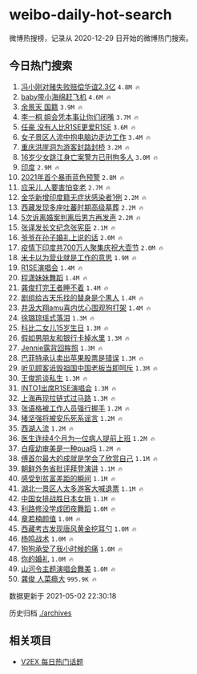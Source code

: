 # weibo-daily-hot-search

微博热搜榜，记录从 2020-12-29 日开始的微博热门搜索。

## 今日热门搜索

<!-- BEGIN -->

1. [冯小刚对赌失败赔偿华谊2.3亿](https://s.weibo.com/weibo?q=%23%E5%86%AF%E5%B0%8F%E5%88%9A%E5%AF%B9%E8%B5%8C%E5%A4%B1%E8%B4%A5%E8%B5%94%E5%81%BF%E5%8D%8E%E8%B0%8A2.3%E4%BA%BF%23&Refer=top) `4.8M 🔥`
1. [baby带小海绵赶飞机](https://s.weibo.com/weibo?q=%23baby%E5%B8%A6%E5%B0%8F%E6%B5%B7%E7%BB%B5%E8%B5%B6%E9%A3%9E%E6%9C%BA%23&Refer=top) `4.6M 🔥`
1. [余景天 国籍](https://s.weibo.com/weibo?q=%E4%BD%99%E6%99%AF%E5%A4%A9%20%E5%9B%BD%E7%B1%8D&Refer=top) `3.9M 🔥`
1. [李一桐 姐会凭本事让你们闭嘴](https://s.weibo.com/weibo?q=%E6%9D%8E%E4%B8%80%E6%A1%90%20%E5%A7%90%E4%BC%9A%E5%87%AD%E6%9C%AC%E4%BA%8B%E8%AE%A9%E4%BD%A0%E4%BB%AC%E9%97%AD%E5%98%B4&Refer=top) `3.7M 🔥`
1. [任豪 没有人比R1SE更爱R1SE](https://s.weibo.com/weibo?q=%E4%BB%BB%E8%B1%AA%20%E6%B2%A1%E6%9C%89%E4%BA%BA%E6%AF%94R1SE%E6%9B%B4%E7%88%B1R1SE&Refer=top) `3.6M 🔥`
1. [女子景区人流中抱电脑边走边工作](https://s.weibo.com/weibo?q=%23%E5%A5%B3%E5%AD%90%E6%99%AF%E5%8C%BA%E4%BA%BA%E6%B5%81%E4%B8%AD%E6%8A%B1%E7%94%B5%E8%84%91%E8%BE%B9%E8%B5%B0%E8%BE%B9%E5%B7%A5%E4%BD%9C%23&Refer=top) `3.4M 🔥`
1. [重庆洪崖洞为游客封路封桥](https://s.weibo.com/weibo?q=%23%E9%87%8D%E5%BA%86%E6%B4%AA%E5%B4%96%E6%B4%9E%E4%B8%BA%E6%B8%B8%E5%AE%A2%E5%B0%81%E8%B7%AF%E5%B0%81%E6%A1%A5%23&Refer=top) `3.2M 🔥`
1. [16岁少女跳江身亡案警方已刑拘多人](https://s.weibo.com/weibo?q=%2316%E5%B2%81%E5%B0%91%E5%A5%B3%E8%B7%B3%E6%B1%9F%E8%BA%AB%E4%BA%A1%E6%A1%88%E8%AD%A6%E6%96%B9%E5%B7%B2%E5%88%91%E6%8B%98%E5%A4%9A%E4%BA%BA%23&Refer=top) `3.0M 🔥`
1. [印度](https://s.weibo.com/weibo?q=%E5%8D%B0%E5%BA%A6&Refer=top) `2.9M 🔥`
1. [2021年首个暴雨蓝色预警](https://s.weibo.com/weibo?q=%232021%E5%B9%B4%E9%A6%96%E4%B8%AA%E6%9A%B4%E9%9B%A8%E8%93%9D%E8%89%B2%E9%A2%84%E8%AD%A6%23&Refer=top) `2.8M 🔥`
1. [应采儿 人要害怕变老](https://s.weibo.com/weibo?q=%E5%BA%94%E9%87%87%E5%84%BF%20%E4%BA%BA%E8%A6%81%E5%AE%B3%E6%80%95%E5%8F%98%E8%80%81&Refer=top) `2.7M 🔥`
1. [金华新增印度籍无症状感染者1例](https://s.weibo.com/weibo?q=%23%E9%87%91%E5%8D%8E%E6%96%B0%E5%A2%9E%E5%8D%B0%E5%BA%A6%E7%B1%8D%E6%97%A0%E7%97%87%E7%8A%B6%E6%84%9F%E6%9F%93%E8%80%851%E4%BE%8B%23&Refer=top) `2.2M 🔥`
1. [西藏发现多座吐蕃时期高级墓葬](https://s.weibo.com/weibo?q=%E8%A5%BF%E8%97%8F%E5%8F%91%E7%8E%B0%E5%A4%9A%E5%BA%A7%E5%90%90%E8%95%83%E6%97%B6%E6%9C%9F%E9%AB%98%E7%BA%A7%E5%A2%93%E8%91%AC&Refer=top) `2.2M 🔥`
1. [5次诉离婚案判离后男方再发声](https://s.weibo.com/weibo?q=%235%E6%AC%A1%E8%AF%89%E7%A6%BB%E5%A9%9A%E6%A1%88%E5%88%A4%E7%A6%BB%E5%90%8E%E7%94%B7%E6%96%B9%E5%86%8D%E5%8F%91%E5%A3%B0%23&Refer=top) `2.2M 🔥`
1. [张译发长文纪念张宪臣](https://s.weibo.com/weibo?q=%E5%BC%A0%E8%AF%91%E5%8F%91%E9%95%BF%E6%96%87%E7%BA%AA%E5%BF%B5%E5%BC%A0%E5%AE%AA%E8%87%A3&Refer=top) `2.1M 🔥`
1. [爷爷在孙子婚礼上说的话](https://s.weibo.com/weibo?q=%E7%88%B7%E7%88%B7%E5%9C%A8%E5%AD%99%E5%AD%90%E5%A9%9A%E7%A4%BC%E4%B8%8A%E8%AF%B4%E7%9A%84%E8%AF%9D&Refer=top) `2.0M 🔥`
1. [疫情下印度共700万人聚集庆祝大壶节](https://s.weibo.com/weibo?q=%23%E7%96%AB%E6%83%85%E4%B8%8B%E5%8D%B0%E5%BA%A6%E5%85%B1700%E4%B8%87%E4%BA%BA%E8%81%9A%E9%9B%86%E5%BA%86%E7%A5%9D%E5%A4%A7%E5%A3%B6%E8%8A%82%23&Refer=top) `2.0M 🔥`
1. [米卡以为营业就是工作的意思](https://s.weibo.com/weibo?q=%23%E7%B1%B3%E5%8D%A1%E4%BB%A5%E4%B8%BA%E8%90%A5%E4%B8%9A%E5%B0%B1%E6%98%AF%E5%B7%A5%E4%BD%9C%E7%9A%84%E6%84%8F%E6%80%9D%23&Refer=top) `1.9M 🔥`
1. [R1SE演唱会](https://s.weibo.com/weibo?q=R1SE%E6%BC%94%E5%94%B1%E4%BC%9A&Refer=top) `1.4M 🔥`
1. [程潇妹妹舞蹈](https://s.weibo.com/weibo?q=%23%E7%A8%8B%E6%BD%87%E5%A6%B9%E5%A6%B9%E8%88%9E%E8%B9%88%23&Refer=top) `1.4M 🔥`
1. [龚俊打完王者睡不着](https://s.weibo.com/weibo?q=%23%E9%BE%9A%E4%BF%8A%E6%89%93%E5%AE%8C%E7%8E%8B%E8%80%85%E7%9D%A1%E4%B8%8D%E7%9D%80%23&Refer=top) `1.4M 🔥`
1. [剧组给古天乐找的替身是个黑人](https://s.weibo.com/weibo?q=%23%E5%89%A7%E7%BB%84%E7%BB%99%E5%8F%A4%E5%A4%A9%E4%B9%90%E6%89%BE%E7%9A%84%E6%9B%BF%E8%BA%AB%E6%98%AF%E4%B8%AA%E9%BB%91%E4%BA%BA%23&Refer=top) `1.4M 🔥`
1. [井汲大翔amu喜内优心围观狗打架](https://s.weibo.com/weibo?q=%23%E4%BA%95%E6%B1%B2%E5%A4%A7%E7%BF%94amu%E5%96%9C%E5%86%85%E4%BC%98%E5%BF%83%E5%9B%B4%E8%A7%82%E7%8B%97%E6%89%93%E6%9E%B6%23&Refer=top) `1.4M 🔥`
1. [徐璐琼瑶式落泪](https://s.weibo.com/weibo?q=%23%E5%BE%90%E7%92%90%E7%90%BC%E7%91%B6%E5%BC%8F%E8%90%BD%E6%B3%AA%23&Refer=top) `1.3M 🔥`
1. [科比二女儿15岁生日](https://s.weibo.com/weibo?q=%E7%A7%91%E6%AF%94%E4%BA%8C%E5%A5%B3%E5%84%BF15%E5%B2%81%E7%94%9F%E6%97%A5&Refer=top) `1.3M 🔥`
1. [假如男朋友和银行卡掉水里](https://s.weibo.com/weibo?q=%23%E5%81%87%E5%A6%82%E7%94%B7%E6%9C%8B%E5%8F%8B%E5%92%8C%E9%93%B6%E8%A1%8C%E5%8D%A1%E6%8E%89%E6%B0%B4%E9%87%8C%23&Refer=top) `1.3M 🔥`
1. [Jennie露背回眸照](https://s.weibo.com/weibo?q=%23Jennie%E9%9C%B2%E8%83%8C%E5%9B%9E%E7%9C%B8%E7%85%A7%23&Refer=top) `1.3M 🔥`
1. [巴菲特承认卖出苹果股票是错误](https://s.weibo.com/weibo?q=%23%E5%B7%B4%E8%8F%B2%E7%89%B9%E6%89%BF%E8%AE%A4%E5%8D%96%E5%87%BA%E8%8B%B9%E6%9E%9C%E8%82%A1%E7%A5%A8%E6%98%AF%E9%94%99%E8%AF%AF%23&Refer=top) `1.3M 🔥`
1. [听见顾客诋毁祖国中国老板当即呵斥](https://s.weibo.com/weibo?q=%E5%90%AC%E8%A7%81%E9%A1%BE%E5%AE%A2%E8%AF%8B%E6%AF%81%E7%A5%96%E5%9B%BD%E4%B8%AD%E5%9B%BD%E8%80%81%E6%9D%BF%E5%BD%93%E5%8D%B3%E5%91%B5%E6%96%A5&Refer=top) `1.3M 🔥`
1. [王俊凯谈私生](https://s.weibo.com/weibo?q=%23%E7%8E%8B%E4%BF%8A%E5%87%AF%E8%B0%88%E7%A7%81%E7%94%9F%23&Refer=top) `1.3M 🔥`
1. [INTO1出席R1SE演唱会](https://s.weibo.com/weibo?q=%23INTO1%E5%87%BA%E5%B8%ADR1SE%E6%BC%94%E5%94%B1%E4%BC%9A%23&Refer=top) `1.3M 🔥`
1. [上海再现拉链式过马路](https://s.weibo.com/weibo?q=%E4%B8%8A%E6%B5%B7%E5%86%8D%E7%8E%B0%E6%8B%89%E9%93%BE%E5%BC%8F%E8%BF%87%E9%A9%AC%E8%B7%AF&Refer=top) `1.3M 🔥`
1. [张语格被工作人员强行握手](https://s.weibo.com/weibo?q=%23%E5%BC%A0%E8%AF%AD%E6%A0%BC%E8%A2%AB%E5%B7%A5%E4%BD%9C%E4%BA%BA%E5%91%98%E5%BC%BA%E8%A1%8C%E6%8F%A1%E6%89%8B%23&Refer=top) `1.2M 🔥`
1. [猪坚强将被安乐死系谣言](https://s.weibo.com/weibo?q=%23%E7%8C%AA%E5%9D%9A%E5%BC%BA%E5%B0%86%E8%A2%AB%E5%AE%89%E4%B9%90%E6%AD%BB%E7%B3%BB%E8%B0%A3%E8%A8%80%23&Refer=top) `1.2M 🔥`
1. [西湖人流](https://s.weibo.com/weibo?q=%E8%A5%BF%E6%B9%96%E4%BA%BA%E6%B5%81&Refer=top) `1.2M 🔥`
1. [医生连续4个月为一位病人提前上班](https://s.weibo.com/weibo?q=%E5%8C%BB%E7%94%9F%E8%BF%9E%E7%BB%AD4%E4%B8%AA%E6%9C%88%E4%B8%BA%E4%B8%80%E4%BD%8D%E7%97%85%E4%BA%BA%E6%8F%90%E5%89%8D%E4%B8%8A%E7%8F%AD&Refer=top) `1.2M 🔥`
1. [白瘦幼审美是一种pua吗](https://s.weibo.com/weibo?q=%23%E7%99%BD%E7%98%A6%E5%B9%BC%E5%AE%A1%E7%BE%8E%E6%98%AF%E4%B8%80%E7%A7%8Dpua%E5%90%97%23&Refer=top) `1.2M 🔥`
1. [傅首尔最大的成就是学会了欣赏自己](https://s.weibo.com/weibo?q=%23%E5%82%85%E9%A6%96%E5%B0%94%E6%9C%80%E5%A4%A7%E7%9A%84%E6%88%90%E5%B0%B1%E6%98%AF%E5%AD%A6%E4%BC%9A%E4%BA%86%E6%AC%A3%E8%B5%8F%E8%87%AA%E5%B7%B1%23&Refer=top) `1.1M 🔥`
1. [朝鲜外务省批评拜登演讲](https://s.weibo.com/weibo?q=%23%E6%9C%9D%E9%B2%9C%E5%A4%96%E5%8A%A1%E7%9C%81%E6%89%B9%E8%AF%84%E6%8B%9C%E7%99%BB%E6%BC%94%E8%AE%B2%23&Refer=top) `1.1M 🔥`
1. [感受到贫富差距的瞬间](https://s.weibo.com/weibo?q=%23%E6%84%9F%E5%8F%97%E5%88%B0%E8%B4%AB%E5%AF%8C%E5%B7%AE%E8%B7%9D%E7%9A%84%E7%9E%AC%E9%97%B4%23&Refer=top) `1.1M 🔥`
1. [湖北一景区人太多游客大喊退票](https://s.weibo.com/weibo?q=%23%E6%B9%96%E5%8C%97%E4%B8%80%E6%99%AF%E5%8C%BA%E4%BA%BA%E5%A4%AA%E5%A4%9A%E6%B8%B8%E5%AE%A2%E5%A4%A7%E5%96%8A%E9%80%80%E7%A5%A8%23&Refer=top) `1.1M 🔥`
1. [中国女排战胜日本女排](https://s.weibo.com/weibo?q=%23%E4%B8%AD%E5%9B%BD%E5%A5%B3%E6%8E%92%E6%88%98%E8%83%9C%E6%97%A5%E6%9C%AC%E5%A5%B3%E6%8E%92%23&Refer=top) `1.1M 🔥`
1. [利路修没学成团夜舞蹈](https://s.weibo.com/weibo?q=%23%E5%88%A9%E8%B7%AF%E4%BF%AE%E6%B2%A1%E5%AD%A6%E6%88%90%E5%9B%A2%E5%A4%9C%E8%88%9E%E8%B9%88%23&Refer=top) `1.0M 🔥`
1. [章若楠颜值](https://s.weibo.com/weibo?q=%23%E7%AB%A0%E8%8B%A5%E6%A5%A0%E9%A2%9C%E5%80%BC%23&Refer=top) `1.0M 🔥`
1. [西藏考古发现唐风黄金挖耳勺](https://s.weibo.com/weibo?q=%23%E8%A5%BF%E8%97%8F%E8%80%83%E5%8F%A4%E5%8F%91%E7%8E%B0%E5%94%90%E9%A3%8E%E9%BB%84%E9%87%91%E6%8C%96%E8%80%B3%E5%8B%BA%23&Refer=top) `1.0M 🔥`
1. [杨鸣战术](https://s.weibo.com/weibo?q=%E6%9D%A8%E9%B8%A3%E6%88%98%E6%9C%AF&Refer=top) `1.0M 🔥`
1. [狗狗承受了我小时候的痛](https://s.weibo.com/weibo?q=%23%E7%8B%97%E7%8B%97%E6%89%BF%E5%8F%97%E4%BA%86%E6%88%91%E5%B0%8F%E6%97%B6%E5%80%99%E7%9A%84%E7%97%9B%23&Refer=top) `1.0M 🔥`
1. [你的婚礼](https://s.weibo.com/weibo?q=%E4%BD%A0%E7%9A%84%E5%A9%9A%E7%A4%BC&Refer=top) `1.0M 🔥`
1. [山河令主题演唱会舞美](https://s.weibo.com/weibo?q=%23%E5%B1%B1%E6%B2%B3%E4%BB%A4%E4%B8%BB%E9%A2%98%E6%BC%94%E5%94%B1%E4%BC%9A%E8%88%9E%E7%BE%8E%23&Refer=top) `1.0M 🔥`
1. [龚俊 人菜瘾大](https://s.weibo.com/weibo?q=%E9%BE%9A%E4%BF%8A%20%E4%BA%BA%E8%8F%9C%E7%98%BE%E5%A4%A7&Refer=top) `995.9K 🔥`

数据更新于 2021-05-02 22:30:18

<!-- END -->

历史归档 [./archives](./archives)

## 相关项目

- [V2EX 每日热门话题](https://github.com/boojack/v2ex-daily-hot-topic)
